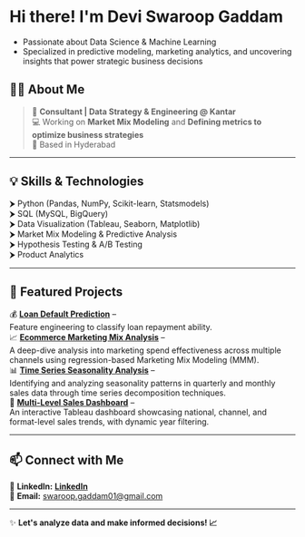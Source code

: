 # Hi there! I'm Devi Swaroop Gaddam  

* Passionate about Data Science & Machine Learning  
* Specialized in predictive modeling, marketing analytics, and uncovering insights that power strategic business decisions  

## 👨‍💻 About Me  
> 💼 **Consultant | Data Strategy & Engineering @ Kantar**   
> 💻 Working on **Market Mix Modeling** and **Defining metrics to optimize business strategies**  
> 📍 Based in Hyderabad    

---

## 💡 Skills & Technologies  
⮞ Python (Pandas, NumPy, Scikit-learn, Statsmodels)  
⮞ SQL (MySQL, BigQuery)  
⮞ Data Visualization (Tableau, Seaborn, Matplotlib)  
⮞ Market Mix Modeling & Predictive Analysis  
⮞ Hypothesis Testing & A/B Testing  
⮞ Product Analytics  

---

## 📌 Featured Projects  
💰 **[Loan Default Prediction](https://github.com/SwaroopGaddam/loan-feature-engineering)** –  
  Feature engineering to classify loan repayment ability.  
📈 **[Ecommerce Marketing Mix Analysis](https://github.com/SwaroopGaddam/ecommerce-marketing-mix-analysis)** –  
  A deep-dive analysis into marketing spend effectiveness across multiple channels using regression-based Marketing Mix Modeling (MMM).  
 📊 **[Time Series Seasonality Analysis](https://github.com/SwaroopGaddam/time-series-seasonality)** –  
  Identifying and analyzing seasonality patterns in quarterly and monthly sales data through time series decomposition techniques.  
 🛒 **[Multi-Level Sales Dashboard](https://github.com/SwaroopGaddam/multi-level-sales-dashboard)** –  
  An interactive Tableau dashboard showcasing national, channel, and format-level sales trends, with dynamic year filtering.  

---

## 📫 Connect with Me  
🔗 **LinkedIn:** **[LinkedIn](https://www.linkedin.com/in/swaroop-gaddam)**  
📩 **Email:** swaroop.gaddam01@gmail.com  

---

✨ **Let's analyze data and make informed decisions! 📈**  

<!---
SwaroopGaddam/SwaroopGaddam is a ✨ special ✨ repository because its `README.md` (this file) appears on your GitHub profile.
You can click the Preview link to take a look at your changes.
--->

